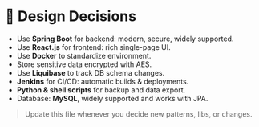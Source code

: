 # 📝 Design Decisions

- Use **Spring Boot** for backend: modern, secure, widely supported.
- Use **React.js** for frontend: rich single-page UI.
- Use **Docker** to standardize environment.
- Store sensitive data encrypted with AES.
- Use **Liquibase** to track DB schema changes.
- **Jenkins** for CI/CD: automatic builds & deployments.
- **Python & shell scripts** for backup and data export.
- Database: **MySQL**, widely supported and works with JPA.

> Update this file whenever you decide new patterns, libs, or changes.
